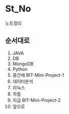 # St_No
노트정리
## 순서대로 
1. JAVA
2. DB
3. MongoDB
4. Python
5. 중간에 BIT-Mini-Project-1
6. 데이터분석
7. 리눅스
8. 하둡
9. 지금 BIT-Mini-Project-2
10. 앞으로
